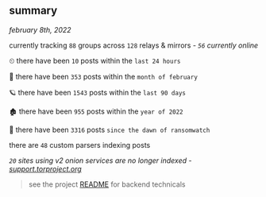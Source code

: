 
## summary
_february 8th, 2022_

currently tracking `88` groups across `128` relays & mirrors - _`56` currently online_

⏲ there have been `10` posts within the `last 24 hours`

🦈 there have been `353` posts within the `month of february`

🪐 there have been `1543` posts within the `last 90 days`

🏚 there have been `955` posts within the `year of 2022`

🦕 there have been `3316` posts `since the dawn of ransomwatch`

there are `48` custom parsers indexing posts

_`20` sites using v2 onion services are no longer indexed - [support.torproject.org](https://support.torproject.org/onionservices/v2-deprecation/)_

> see the project [README](https://github.com/thetanz/ransomwatch#ransomwatch--) for backend technicals
